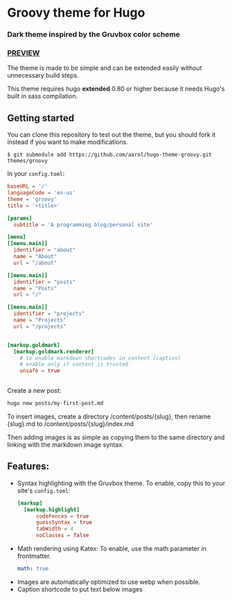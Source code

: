 # Groovy theme for Hugo

### Dark theme inspired by the Gruvbox color scheme

### [PREVIEW](https://aarol.dev)

The theme is made to be simple and can be extended easily without unnecessary build steps.

This theme requires hugo **extended** 0.80 or higher because it needs Hugo's built in sass compilation.

## Getting started

You can clone this repository to test out the theme, but you should fork it instead if you want to make modifications.

```
$ git submodule add https://github.com/aarol/hugo-theme-groovy.git themes/groovy
```

In your `config.toml`:

```toml
baseURL = '/'
languageCode = 'en-us'
theme = 'groovy'
title = '<title>'

[params]
  subtitle = 'A programming blog/personal site'

[menu]
[[menu.main]]
  identifier = "about"
  name = "About"
  url = "/about"

[[menu.main]]
  identifier = "posts"
  name = "Posts"
  url = "/"

[[menu.main]]
  identifier = "projects"
  name = "Projects"
  url = "/projects"


[markup.goldmark]
  [markup.goldmark.renderer]
    # to enable markdown shortcodes in content (caption)
    # enable only if content is trusted
    unsafe = true
    
```

Create a new post:
```bash
hugo new posts/my-first-post.md
```
To insert images, create a directory /content/posts/{slug}, then rename {slug}.md to /content/posts/{slug}/index.md

Then adding images is as simple as copying them to the same directory and linking with the markdown image syntax.

## Features:

- Syntax highlighting with the Gruvbox theme. To enable, copy this to your site's `config.toml`:
  ```toml
  [markup]
    [markup.highlight]
        codeFences = true
        guessSyntax = true
        tabWidth = 4
        noClasses = false
  ```
- Math rendering using Katex: To enable, use the math parameter in frontmatter.
  ```yaml
  math: true
  ```
- Images are automatically optimized to use webp when possible.
- Caption shortcode to put text below images
